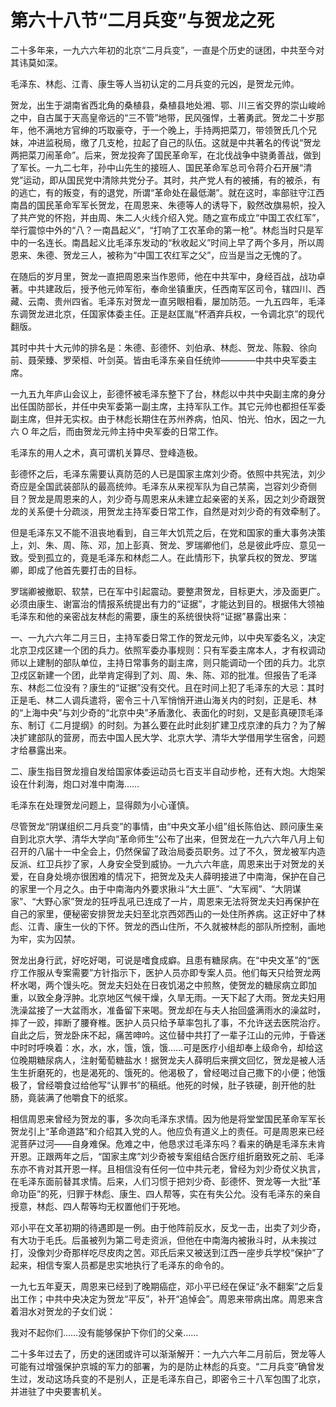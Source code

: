 # 第六十八节“二月兵变”与贺龙之死

二十多年来，一九六六年初的北京“二月兵变”，一直是个历史的谜团，中共至今对其讳莫如深。

毛泽东、林彪、江青、康生等人当初认定的二月兵变的元凶，是贺龙元帅。

贺龙，出生于湖南省西北角的桑植县，桑植县地处湘、鄂、川三省交界的崇山峻岭之中，自古属于天高皇帝远的“三不管”地带，民风强悍，土著勇武。贺龙二十岁那年，他不满地方官绅的巧取豪夺，于一个晚上，手持两把菜刀，带领贺氏几个兄妹，冲进监税局，缴了几支枪，拉起了自己的队伍。这就是中共著名的传说“贺龙两把菜刀闹革命”。后来，贺龙投奔了国民革命军，在北伐战争中骁勇善战，做到了军长。一九二七年，孙中山先生的接班人、国民革命军总司令蒋介石开展“清党”运动，即从国民党中清除共党分子。其时，共产党人有的被捕，有的被杀，有的逃亡，有的叛变，有的退党，所谓“革命处在最低潮”。就在这时，率部驻守江西南昌的国民革命军军长贺龙，在周恩来、朱德等人的诱导下，毅然改旗易帜，投入了共产党的怀抱，并由周、朱二人火线介绍入党。随之宣布成立“中国工农红军”，举行震惊中外的“八？一南昌起义”，“打响了工农革命的第一枪”。林彪当时只是军中的一名连长。南昌起义比毛泽东发动的“秋收起义”时间上早了两个多月，所以周恩来、朱德、贺龙三人，被称为“中国工农红军之父”，应当是当之无愧的了。

在随后的岁月里，贺龙一直把周恩来当作恩师，他在中共军中，身经百战，战功卓著。中共建政后，授予他元帅军衔，奉命坐镇重庆，任西南军区司令，辖四川、西藏、云南、贵州四省。毛泽东对贺龙一直另眼相看，屡加防范。一九五四年，毛泽东调贺龙进北京，任国家体委主任。正是赵匡胤“杯酒弃兵权，一令调北京”的现代翻版。

其时中共十大元帅的排名是：朱德、彭德怀、刘伯承、林彪、贺龙、陈毅、徐向前、聂荣臻、罗荣桓、叶剑英。皆由毛泽东亲自任统帅————中共中央军委主席。

一九五九年庐山会议上，彭德怀被毛泽东整下了台，林彪以中共中央副主席的身分出任国防部长，并任中央军委第一副主席，主持军队工作。其它元帅也都担任军委副主席，但并无实权。由于林彪长期住在苏州养病，怕风、怕光、怕水，因之一九六 O 年之后，而由贺龙元帅主持中央军委的日常工作。

毛泽东的用人之术，真可谓机关算尽、登峰造极。

彭德怀之后，毛泽东需要认真防范的人已是国家主席刘少奇。依照中共宪法，刘少奇应是全国武装部队的最高统帅。毛泽东从来视军队为自己禁脔，岂容刘少奇侧目？贺龙是周恩来的人，刘少奇与周恩来从未建立起亲密的关系，因之刘少奇跟贺龙的关系便十分疏淡，用贺龙主持军委日常工作，自然是对刘少奇的有效牵制了。

但是毛泽东又不能不沮丧地看到，自三年大饥荒之后，在党和国家的重大事务决策上，刘、朱、周、陈、邓，加上彭真、贺龙、罗瑞卿他们，总是彼此呼应、意见一致。受到孤立的，竟是毛泽东和林彪二人。在此情形下，执掌兵权的贺龙、罗瑞卿，即成了他首先要打击的目标。

罗瑞卿被撤职、软禁，已在军中引起震动。要整肃贺龙，目标更大，涉及面更广。必须由康生、谢富治的情报系统提出有力的“证据”，才能达到目的。根据伟大领袖毛泽东和他的亲密战友林彪的需要，康生的系统很快将“证据”暴露出来：

一、一九六六年二月三日，主持军委日常工作的贺龙元帅，以中央军委名义，决定北京卫戍区建一个团的兵力。依照军委办事规则：只有军委主席本人，才有权调动师以上建制的部队单位，主持日常事务的副主席，则只能调动一个团的兵力。北京卫戍区新建一个团，此举肯定得到了刘、周、朱、陈、邓的批准。但报告了毛泽东、林彪二位没有？康生的“证据”没有交代。且在时间上犯了毛泽东的大忌：其时正是毛、林二人调兵遣将，密令三十八军悄悄开进山海关内的时刻，正是毛、林的“上海中央”与刘少奇的“北京中央”矛盾激化、表面化的时刻，又是彭真硬顶毛泽东、制订《二月提纲》的时刻。为甚么要在此时此刻扩建卫戍京津的兵力？为了解决扩建部队的营房，而去中国人民大学、北京大学、清华大学借用学生宿舍，问题才给暴露出来。

二、康生指目贺龙擅自发给国家体委运动员七百支半自动步枪，还有大炮。大炮架设在什刹海，炮口对准中南海……

毛泽东在处理贺龙问题上，显得颇为小心谨慎。

尽管贺龙“阴谋组织二月兵变”的事情，由“中央文革小组”组长陈伯达、顾问康生亲自到北京大学、清华大学向“革命师生”公布了出来，但贺龙在一九六六年八月上旬召开的八届十一中全会上，仍然保留了政治局委员职务。过了不久，贺龙被军内造反派、红卫兵抄了家，人身安全受到威协。一九六六年底，周恩来出于对贺龙的关爱，在自身处境亦很困难的情况下，把贺龙及夫人薛明接进了中南海，保护在自己的家里一个月之久。由于中南海内外要求揪斗“大土匪”、“大军阀”、“大阴谋家”、“大野心家”贺龙的狂呼乱吼已连成了一片，周恩来无法将贺龙夫妇再保护在自己的家里，便秘密安排贺龙夫妇至北京西郊西山的一处住所养病。这正好中了林彪、江青、康生一伙的下怀。贺龙的西山住所，不久就被林彪的部队所控制，画地为牢，实为囚禁。

贺龙出身行武，好吃好喝，可说是嗜食成癖。且患有糖尿病。在“中央文革”的“医疗工作服从专案需要”方针指示下，医护人员亦即专案人员。他们每天只给贺龙两杯水喝，两个馒头吃。贺龙夫妇处在日夜饥渴之中煎熬，使贺龙的糖尿病立即加重，以致全身浮肿。北京地区气候干燥，久旱无雨。一天下起了大雨。贺龙夫妇用洗澡盆接了一大盆雨水，准备留下来喝。贺龙却在与夫人抬回盛满雨水的澡盆时，摔了一跤，摔断了腰脊椎。医护人员只给予草率包扎了事，不允许送去医院治疗。自此之后，贺龙卧床不起，痛苦呻吟。这位替中共打了一辈子江山的元帅，于昏迷中时时呼唤着：水，水，水，饿，饿，饿……可是医疗小组却奉上级命令，却给这位晚期糖尿病人，注射葡萄糖盐水！据贺龙夫人薛明后来撰文回忆，贺龙是被人活生生折磨死的，也是渴死的、饿死的。他渴极了，曾经喝过自己撒下的小便；他饿极了，曾经嚼食过给他写“认罪书”的稿纸。他死的时候，肚子铁硬，剖开他的肚肠，竟装满了他嚼食下的纸浆。

相信周恩来曾经为贺龙的事，多次向毛泽东求情。因为他是将堂堂国民革命军军长贺龙引上“革命道路”和介绍其入党的人。他应负有道义上的责任。可是周恩来已经泥菩萨过河——自身难保。危难之中，他恳求过毛泽东吗？看来的确是毛泽东未肯开恩。正跟两年之后，“国家主席”刘少奇被专案组结合医疗组折磨致死之前、毛泽东亦不肯对其开恩一样。且相信没有任何一位中共元老，曾经为刘少奇仗义执言，在毛泽东面前替其求情。后来，人们习惯于把刘少奇、彭德怀、贺龙等一大批“革命功臣”的死，归罪于林彪、康生、四人帮等，实在有失公允。没有毛泽东的亲自授意，林彪、四人帮等均无权置他们于死地。

邓小平在文革初期的待遇即是一例。由于他阵前反水，反戈一击，出卖了刘少奇，有大功于毛氏。后虽被列为第二号走资派，但他在中南海内被揪斗时，从未挨过打，没像刘少奇那样吃尽皮肉之苦。邓氏后来又被送到江西一座步兵学校“保护”了起来，相信专案人员都是忠实地执行了毛泽东的命令的。

一九七五年夏天，周恩来已经到了晚期癌症，邓小平已经在保证“永不翻案”之后复出工作；中共中央决定为贺龙“平反”，补开“追悼会”。周恩来带病出席。周恩来含着泪水对贺龙的子女们说：

我对不起你们……没有能够保护下你们的父亲……

二十多年过去了，历史的迷团或许可以渐渐解开：一九六六年二月前后，贺龙等人可能有过增强保护京城的军力的部署，为的是防止林彪的兵变。“二月兵变”确曾发生过，发动这场兵变的不是别人，正是毛泽东自己，即密令三十八军包围了北京，并进驻了中央要害机关。
